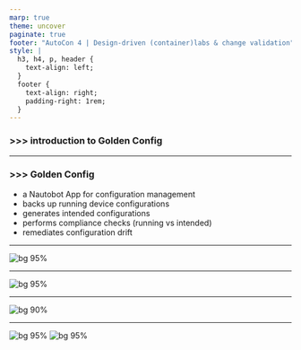 ```yaml
---
marp: true
theme: uncover
paginate: true
footer: "AutoCon 4 | Design-driven (container)labs & change validation"
style: |
  h3, h4, p, header {
    text-align: left;
  }
  footer {
    text-align: right;
    padding-right: 1rem;
  }
---
```

<!-- _class: lead invert -->

### >>> introduction to Golden Config

---
<!-- _header: introduction to Golden Config -->

### >>> Golden Config
- a Nautobot App for configuration management
- backs up running device configurations
- generates intended configurations
- performs compliance checks (running vs intended)
- remediates configuration drift

---
<!-- _header: Golden Config Jobs -->

![bg 95%](./images/gc_jobs.png)

---
<!-- _header: Golden Config Compliance -->

![bg 95%](./images/gc_compliance.png)

---
<!-- _header: Golden Config Compliance Device Tab -->

![bg 90%](./images/gc_device_tab.png)

---
<!-- _header: Golden Config Device Panes -->

![bg 95%](./images/gc_device_pane_01.png)
![bg 95%](./images/gc_device_pane_02.png)
